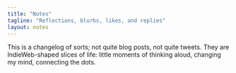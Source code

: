 ```yaml
---
title: "Notes"
tagline: "Reflections, blurbs, likes, and replies"
layout: notes
---
```

This is a changelog of sorts; not quite blog posts, not quite tweets. They are IndieWeb-shaped slices of life: little moments of thinking aloud, changing my mind, connecting the dots.